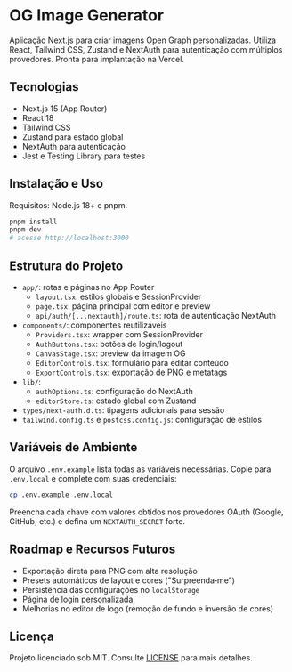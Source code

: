 # OG Image Generator

Aplicação Next.js para criar imagens Open Graph personalizadas. Utiliza React, Tailwind CSS, Zustand e NextAuth para autenticação com múltiplos provedores. Pronta para implantação na Vercel.

## Tecnologias

- Next.js 15 (App Router)
- React 18
- Tailwind CSS
- Zustand para estado global
- NextAuth para autenticação
- Jest e Testing Library para testes

## Instalação e Uso

Requisitos: Node.js 18+ e pnpm.

```bash
pnpm install
pnpm dev
# acesse http://localhost:3000
```

## Estrutura do Projeto

- `app/`: rotas e páginas no App Router
  - `layout.tsx`: estilos globais e SessionProvider
  - `page.tsx`: página principal com editor e preview
  - `api/auth/[...nextauth]/route.ts`: rota de autenticação NextAuth
- `components/`: componentes reutilizáveis
  - `Providers.tsx`: wrapper com SessionProvider
  - `AuthButtons.tsx`: botões de login/logout
  - `CanvasStage.tsx`: preview da imagem OG
  - `EditorControls.tsx`: formulário para editar conteúdo
  - `ExportControls.tsx`: exportação de PNG e metatags
- `lib/`:
  - `authOptions.ts`: configuração do NextAuth
  - `editorStore.ts`: estado global com Zustand
- `types/next-auth.d.ts`: tipagens adicionais para sessão
- `tailwind.config.ts` e `postcss.config.js`: configuração de estilos

## Variáveis de Ambiente

O arquivo `.env.example` lista todas as variáveis necessárias. Copie para `.env.local` e complete com suas credenciais:

```bash
cp .env.example .env.local
```

Preencha cada chave com valores obtidos nos provedores OAuth (Google, GitHub, etc.) e defina um `NEXTAUTH_SECRET` forte.

## Roadmap e Recursos Futuros

- Exportação direta para PNG com alta resolução
- Presets automáticos de layout e cores ("Surpreenda‑me")
- Persistência das configurações no `localStorage`
- Página de login personalizada
- Melhorias no editor de logo (remoção de fundo e inversão de cores)

## Licença

Projeto licenciado sob MIT. Consulte [LICENSE](LICENSE) para mais detalhes.
